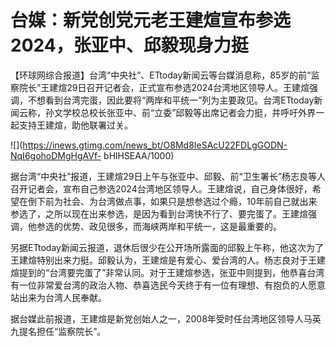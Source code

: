 # 台媒：新党创党元老王建煊宣布参选2024，张亚中、邱毅现身力挺

【环球网综合报道】台湾“中央社”、ETtoday新闻云等台媒消息称，85岁的前“监察院长”王建煊29日召开记者会，正式宣布参选2024台湾地区领导人。王建煊强调，不想看到台湾完蛋，因此要将“两岸和平统一”列为主要政见。台湾ETtoday新闻云称，孙文学校总校长张亚中、前“立委”邱毅等出席记者会力挺，并呼吁外界一起支持王建煊，助他联署过关。

![](https://inews.gtimg.com/news_bt/O8Md8IeSAcU22FDLgGODN-NqI6gohoDMgHgAVf-
bHlHSEAA/1000)

据台湾“中央社”报道，王建煊29日上午与张亚中、邱毅、前“卫生署长”杨志良等人召开记者会，宣布自己参选2024台湾地区领导人。王建煊说，自己身体很好，希望在倒下前为社会、为台湾做点事，如果只是想参选过个瘾，10年前自己就出来参选了，之所以现在出来参选，是因为看到台湾快不行了、要完蛋了。王建煊强调，他参选的优势、政见很多，而海峡两岸和平统一，这是最重要的。

另据ETtoday新闻云报道，退休后很少在公开场所露面的邱毅上午称，他这次为了王建煊特别出来力挺。邱毅认为，王建煊是有爱心、爱台湾的人。杨志良对于王建煊提到的“台湾要完蛋了”非常认同。对于王建煊参选，张亚中则提到，他恭喜台湾有一位非常爱台湾的政治人物、恭喜选民今天终于有一位有理想、有抱负的人愿意站出来为台湾人民奉献。

据台媒此前报道，王建煊是新党创始人之一，2008年受时任台湾地区领导人马英九提名担任“监察院长”。

